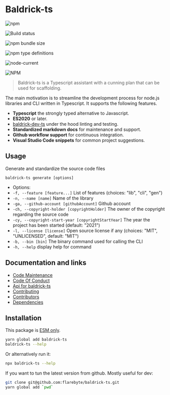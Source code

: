 # Baldrick-ts

![npm](https://img.shields.io/npm/v/baldrick-ts)

![Build
status](https://github.com/flarebyte/baldrick-ts/actions/workflows/main.yml/badge.svg)

![npm bundle size](https://img.shields.io/bundlephobia/min/baldrick-ts)

![npm type definitions](https://img.shields.io/npm/types/baldrick-ts)

![node-current](https://img.shields.io/node/v/baldrick-ts)

![NPM](https://img.shields.io/npm/l/baldrick-ts)

> Baldrick-ts is a Typescript assistant with a cunning plan that can be
> used for scaffolding.

The main motivation is to streamline the development process for node.js
libraries and CLI written in Typescript. It supports the following features.

- **Typescript** the strongly typed alternative to Javascript.
- **ES2020** or later.
- [baldrick-dev-ts](https://github.com/flarebyte/baldrick-dev-ts) under
the hood linting and testing.
- **Standardized markdown docs** for maintenance and support.
- **Github workflow support** for continuous integration.
- **Visual Studio Code snippets** for common project suggestions.

## Usage

Generate and standardize the source code files

`baldrick-ts generate [options]`

- Options:
- `-f, --feature [feature...]` List of features (choices: "lib", "cli",
"gen")
- `-n, --name [name]` Name of the library
- `-ga, --github-account [githubAccount]` Github account
- `-ch, --copyright-holder [copyrightHolder]` The owner of the copyright
regarding the source code
- `-cy, --copyright-start-year [copyrightStartYear]` The year the project
has been started (default: "2021")
- `-l, --license [license]` Open source license if any (choices: "MIT",
"UNLICENSED", default: "MIT")
- `-b, --bin [bin]` The binary command used for calling the CLI
- `-h, --help` display help for command

## Documentation and links

- [Code Maintenance](MAINTENANCE.md)
- [Code Of Conduct](CODE_OF_CONDUCT.md)
- [Api for baldrick-ts](API.md)
- [Contributing](CONTRIBUTING.md)
- [Contributors](https://github.com/flarebyte/baldrick-ts/graphs/contributors)
- [Dependencies](https://github.com/flarebyte/baldrick-ts/network/dependencies)

## Installation

This package is [ESM
only](https://blog.sindresorhus.com/get-ready-for-esm-aa53530b3f77).

```bash
yarn global add baldrick-ts
baldrick-ts --help
```

Or alternatively run it:

```bash
npx baldrick-ts --help
```

If you want to tun the latest version from github. Mostly useful for dev:

```bash
git clone git@github.com:flarebyte/baldrick-ts.git
yarn global add `pwd`
```
